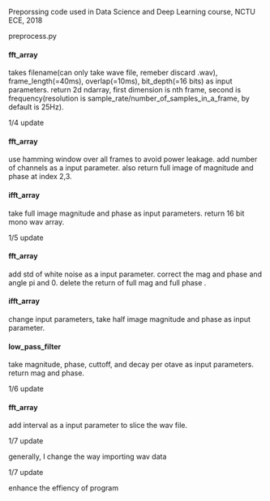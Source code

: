 Preporssing code used in Data Science and Deep Learning course, NCTU ECE, 2018

preprocess.py

#### fft_array ####
takes filename(can only take wave file, remeber discard .wav), frame_length(=40ms), overlap(=10ms), bit_depth(=16 bits) as input parameters. 
return 2d ndarray, first dimension is nth frame, second is frequency(resolution is sample_rate/number_of_samples_in_a_frame, by default is 25Hz). 


1/4 update
#### fft_array ####
use hamming window over all frames to avoid power leakage. 
add number of channels as a input parameter. 
also return full image of magnitude and phase at index 2,3.

#### ifft_array ####
take full image magnitude and phase as input parameters.
return 16 bit mono wav array.

1/5 update

#### fft_array ####
add std of white noise as a input parameter.
correct the mag and phase and angle pi and 0.
delete the return of full mag and full phase .

#### ifft_array ####
change input parameters, take half image magnitude and phase as input parameter.

#### low_pass_filter ####
take magnitude, phase, cuttoff, and decay per otave as input parameters.
return mag and phase.

1/6 update

#### fft_array ####
add interval as a input parameter to slice the wav file. 

1/7 update

generally, I change the way importing wav data

1/7 update

enhance the effiency of program
